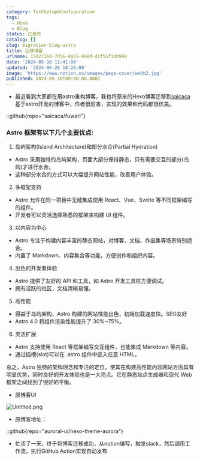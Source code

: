 ```yaml
---
category: TechSetup&Configuration
tags:
  - Hexo
  - Blog
status: 已发布
catalog: []
slug: migration-blog-astro
title: 迁移博客
urlname: 15d27368-7d56-4a55-998d-41f55f1d0998
date: '2024-05-10 11:41:00'
updated: '2024-06-26 18:26:00'
image: 'https://www.notion.so/images/page-cover/webb2.jpg'
published: 2024-05-10T08:00:00.000Z
---
```

- 最近看到大家都在用astro重构博客，我也将原来的Hexo博客迁移到[saicaca](https://github.com/saicaca/fuwari)基于astro开发的博客中，作者很厉害，实现的效果和代码都很优美。

::github{repo="saicaca/fuwari"}


### Astro 框架有以下几个主要优点:



1. 岛屿架构(Island Architecture)和部分水合(Partial Hydration)
- Astro 采用独特的岛屿架构，页面大部分保持静态，只有需要交互的部分(岛屿)才进行水合。
- 这种部分水合的方式可以大幅提升网站性能，改善用户体验。

2. 多框架支持
- Astro 允许在同一项目中无缝集成使用 React、Vue、Svelte 等不同框架编写的组件。
- 开发者可以灵活选择熟悉的框架来构建 UI 组件。

3. 以内容为中心
- Astro 专注于构建内容丰富的静态网站，对博客、文档、作品集等场景特别适合。
- 内置了 Markdown、内容集合等功能，方便创作和组织内容。

4. 出色的开发者体验
- Astro 提供了友好的 API 和工具，如 Astro 开发工具栏方便调试。
- 拥有活跃的社区，文档清晰易懂。

5. 高性能
- 得益于岛屿架构，Astro 构建的网站性能出色，初始加载速度快。SEO友好
- Astro 4.0 将组件渲染性能提升了 30%~75%。

6. 灵活扩展
- Astro 支持使用 React 等框架编写交互组件，也能集成 Markdown 等内容。
- 通过插槽(slot)可以在 .astro 组件中嵌入任意 HTML。

总之，Astro 独特的架构理念和专注的定位，使其在构建高性能内容网站方面具有明显优势，同时良好的开发体验也是一大亮点。它在静态站点生成器和现代 Web 框架之间找到了很好的平衡。

- 原博客UI

![Untitled.png](https://prod-files-secure.s3.us-west-2.amazonaws.com/5d24fe63-e567-4804-86f9-9fdc62e13082/3d59c350-432a-4fb6-a08f-0638fef2026e/Untitled.png?X-Amz-Algorithm=AWS4-HMAC-SHA256&X-Amz-Content-Sha256=UNSIGNED-PAYLOAD&X-Amz-Credential=ASIAZI2LB4664QQVUXMY%2F20250327%2Fus-west-2%2Fs3%2Faws4_request&X-Amz-Date=20250327T213410Z&X-Amz-Expires=3600&X-Amz-Security-Token=IQoJb3JpZ2luX2VjEOX%2F%2F%2F%2F%2F%2F%2F%2F%2F%2FwEaCXVzLXdlc3QtMiJGMEQCICu%2BqwS8iVhHU3Q3nO5gDZeluWcQ9Gu62fbPm9HreUGTAiAQvaTssrMiTOlMvh70lDpSRn4wsf19FniNq8vRJTZgrCr%2FAwhOEAAaDDYzNzQyMzE4MzgwNSIMsDBo4NXlabOFmh1vKtwDIqJHnYahs3f2Fr52pcaJnhAOjq7oMguSvSFccFZbUuWbTY2jG%2BXVET9JzWqvj9ClGuw%2BBgpS9%2FDT0gEThw4xxKAxxYiX2BtvIQW0twjIzbtsfogXXXJdqRCSbeu9F%2Fvl7Z2PxCLsxJfk2TH9kWBy6GMifhkT%2BuWN7CR1a%2BIQwEE3zgRVYK5tEqg1lVa3xBsTnlqgS6ZnQP4ULsAHjLMzJw%2Fmj9SEOPRQMqWOeZCRbyJ4vFsBwCyrXXMAP2NG4u3XenEqWrFs6a5FdRAIkdRMxYRN07nlsZ6F3OSxB3c7Js6%2BAC%2BREJQaR3WPkHzgn5h7WhQbF6rIVEZCm9z1m5LKRN2M0IBfJg4l0x%2FrlOezIHLTnP7qjI77MP1s1neIOTtlDAfb140zeDOdwqvSUshTHNLzllLrVhd%2FMO5xrmuRbQKulfP4EvHrt8BPsrbF6donl9jhrp5vGvUi9s5GIYoQmiXwSrRaBxdCBS%2FPHJHs2jMTQr63aWMuWWZCsP4oWPZ4oYvo8aojXjuhXIOnGqkPDa6gEednFxHb7Gj9OVXsoNeZkraaNm5JIr06xWig5yz6o%2BOAqwU7pGCFpPQiWu7kXBPtKXMUdZ%2Bufic23RkvNiZKyfIjYEoT6MkAA2YwkfeWvwY6pgHPh9YIX13Sb5bYA02u5v%2FRRsjmuKh%2BZXdfegVp7ioKFkjz6I1C%2BhKxnfTy3yKPx023oEtx36dvL6U0%2BUnnFH3fsz0Fb4aTEfupeKEJ424dG2kUap225JY9mZSZhO0biO2lLFTgXC4a4KMr2hT3G6goTd%2FoDrP1wJihynv3Cd%2Fdt3JixX3K%2BjopCvqu77HvMQ1LFL3tSHiDQ%2F2AWvo9Cn9KPcP2yFPL&X-Amz-Signature=ce1c2e754ceebbd0363577603afcf5d519181a5120b8d25cb26ce1213d05e849&X-Amz-SignedHeaders=host&x-id=GetObject)

- 原博客地址：

::github{repo="auroral-ui/hexo-theme-aurora"}

- 忙活了一天，终于将博客迁移成功，从notion编写，触发slack，然后调用工作流，执行GitHub Action实现自动发布
